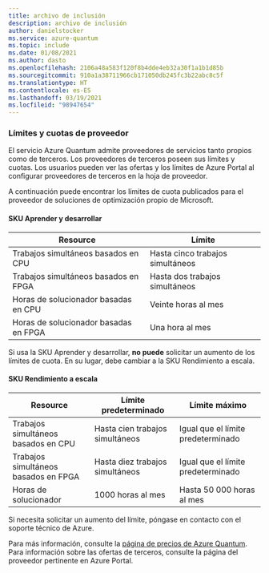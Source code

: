 ```yaml
---
title: archivo de inclusión
description: archivo de inclusión
author: danielstocker
ms.service: azure-quantum
ms.topic: include
ms.date: 01/08/2021
ms.author: dasto
ms.openlocfilehash: 2106a48a583f120f8b4dde4eb32a30f1a1b1d85b
ms.sourcegitcommit: 910a1a38711966cb171050db245fc3b22abc8c5f
ms.translationtype: HT
ms.contentlocale: es-ES
ms.lasthandoff: 03/19/2021
ms.locfileid: "98947654"
---
```

### <a name="provider-limits--quota"></a>Límites y cuotas de proveedor

El servicio Azure Quantum admite proveedores de servicios tanto propios como de terceros. Los proveedores de terceros poseen sus límites y cuotas. Los usuarios pueden ver las ofertas y los límites de Azure Portal al configurar proveedores de terceros en la hoja de proveedor. 

A continuación puede encontrar los límites de cuota publicados para el proveedor de soluciones de optimización propio de Microsoft. 

#### <a name="learn--develop-sku"></a>SKU Aprender y desarrollar

| Resource | Límite |
| --- | --- |
| Trabajos simultáneos basados en CPU | Hasta cinco trabajos simultáneos |
| Trabajos simultáneos basados en FPGA | Hasta dos trabajos simultáneos |
| Horas de solucionador basadas en CPU | Veinte horas al mes  |
| Horas de solucionador basadas en FPGA | Una hora al mes  |

Si usa la SKU Aprender y desarrollar, **no puede**  solicitar un aumento de los límites de cuota. En su lugar, debe cambiar a la SKU Rendimiento a escala.

#### <a name="performance-at-scale-sku"></a>SKU Rendimiento a escala

| Resource | Límite predeterminado | Límite máximo |
| --- | --- | --- |
| Trabajos simultáneos basados en CPU | Hasta cien trabajos simultáneos | Igual que el límite predeterminado |
| Trabajos simultáneos basados en FPGA | Hasta diez trabajos simultáneos | Igual que el límite predeterminado |
| Horas de solucionador | 1000 horas al mes  | Hasta 50 000 horas al mes |

Si necesita solicitar un aumento del límite, póngase en contacto con el soporte técnico de Azure. 

Para más información, consulte la [página de precios de Azure Quantum](https://aka.ms/AQ/Pricing).
Para información sobre las ofertas de terceros, consulte la página del proveedor pertinente en Azure Portal.
